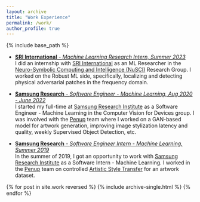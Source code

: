```yaml
---
layout: archive
title: "Work Experience"
permalink: /work/
author_profile: true
---
```


{% include base_path %}

* <ins>**SRI International** - _Machine Learning Research Intern, Summer 2023_</ins>  
  I did an internship with [SRI International](https://www.sri.com/) as an ML Researcher in the [Neuro-Symbolic Computing and Intelligence (NuSCI)](https://nusci.csl.sri.com/)  Research Group. I worked on the Robust ML side, specifically, localizing and detecting physical adversarial patches in the frequency domain.

  
* <ins>**Samsung Research** - _Software Engineer - Machine Learning, Aug 2020 - June 2022_</ins>  
  I started my full-time at [Samsung Research Institute](https://research.samsung.com/sri-b) as a Software Engineer - Machine Learning in the Computer Vision for Devices group. I was involved with the [Penup](https://www.penup.com/main/home) team where I worked on a GAN-based model for artwork generation, improving image stylization latency and quality, weekly Supervised Object Detection, etc.

  
* <ins>**Samsung Research** - _Software Engineer Intern - Machine Learning, Summer 2019_</ins>  
  In the summer of 2019, I got an opportunity to work with [Samsung Research Institute](https://research.samsung.com/sri-b) as a Software Intern - Machine Learning. I worked in the [Penup](https://www.penup.com/main/home) team on controlled [Artistic Style Transfer](https://paperswithcode.com/task/style-transfer) for an artwork dataset.

  
{% for post in site.work reversed %}
  {% include archive-single.html %}
{% endfor %}
